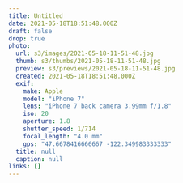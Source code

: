 ```yaml
---
title: Untitled
date: 2021-05-18T18:51:48.000Z
draft: false
drop: true
photo:
  url: s3/images/2021-05-18-11-51-48.jpg
  thumb: s3/thumbs/2021-05-18-11-51-48.jpg
  preview: s3/previews/2021-05-18-11-51-48.jpg
  created: 2021-05-18T18:51:48.000Z
  exif:
    make: Apple
    model: "iPhone 7"
    lens: "iPhone 7 back camera 3.99mm f/1.8"
    iso: 20
    aperture: 1.8
    shutter_speed: 1/714
    focal_length: "4.0 mm"
    gps: "47.6678416666667 -122.349983333333"
  title: null
  caption: null
links: []
---
```

